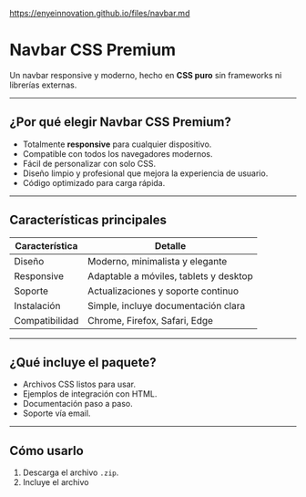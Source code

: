 https://enyeinnovation.github.io/files/navbar.md 

# Navbar CSS Premium

Un navbar responsive y moderno, hecho en **CSS puro** sin frameworks ni librerías externas.

---

## ¿Por qué elegir Navbar CSS Premium?

- Totalmente **responsive** para cualquier dispositivo.
- Compatible con todos los navegadores modernos.
- Fácil de personalizar con solo CSS.
- Diseño limpio y profesional que mejora la experiencia de usuario.
- Código optimizado para carga rápida.

---

## Características principales

| Característica       | Detalle                             |
| -------------------- | ---------------------------------- |
| Diseño               | Moderno, minimalista y elegante    |
| Responsive           | Adaptable a móviles, tablets y desktop |
| Soporte              | Actualizaciones y soporte continuo |
| Instalación          | Simple, incluye documentación clara |
| Compatibilidad       | Chrome, Firefox, Safari, Edge      |

---

## ¿Qué incluye el paquete?

- Archivos CSS listos para usar.
- Ejemplos de integración con HTML.
- Documentación paso a paso.
- Soporte vía email.

---

## Cómo usarlo

1. Descarga el archivo `.zip`.
2. Incluye el archivo
